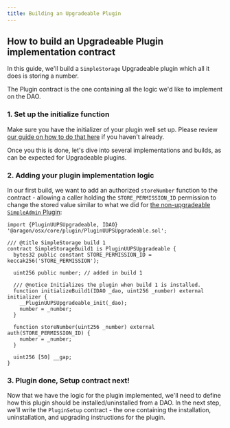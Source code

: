 ```yaml
---
title: Building an Upgradeable Plugin
---
```


## How to build an Upgradeable Plugin implementation contract

In this guide, we'll build a `SimpleStorage` Upgradeable plugin which all it does is storing a number.

The Plugin contract is the one containing all the logic we'd like to implement on the DAO.

### 1. Set up the initialize function

Make sure you have the initializer of your plugin well set up. Please review [our guide on how to do that here](./01-initialization.md) if you haven't already.

Once you this is done, let's dive into several implementations and builds, as can be expected for Upgradeable plugins.

### 2. Adding your plugin implementation logic

In our first build, we want to add an authorized `storeNumber` function to the contract - allowing a caller holding the `STORE_PERMISSION_ID` permission to change the stored value similar to what we did for [the non-upgradeable `SimpleAdmin` Plugin](../03-non-upgradeable-plugin/02-implementation.md):

```solidity
import {PluginUUPSUpgradeable, IDAO} '@aragon/osx/core/plugin/PluginUUPSUpgradeable.sol';

/// @title SimpleStorage build 1
contract SimpleStorageBuild1 is PluginUUPSUpgradeable {
  bytes32 public constant STORE_PERMISSION_ID = keccak256('STORE_PERMISSION');

  uint256 public number; // added in build 1

  /// @notice Initializes the plugin when build 1 is installed.
  function initializeBuild1(IDAO _dao, uint256 _number) external initializer {
    __PluginUUPSUpgradeable_init(_dao);
    number = _number;
  }

  function storeNumber(uint256 _number) external auth(STORE_PERMISSION_ID) {
    number = _number;
  }

  uint256 [50] __gap;
}
```

### 3. Plugin done, Setup contract next!

Now that we have the logic for the plugin implemented, we'll need to define how this plugin should be installed/uninstalled from a DAO. In the next step, we'll write the `PluginSetup` contract - the one containing the installation, uninstallation, and upgrading instructions for the plugin.
